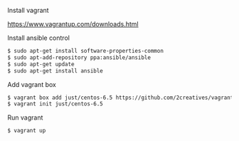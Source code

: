 Install vagrant

https://www.vagrantup.com/downloads.html

Install ansible control

```bash
$ sudo apt-get install software-properties-common
$ sudo apt-add-repository ppa:ansible/ansible
$ sudo apt-get update
$ sudo apt-get install ansible
```

Add vagrant box

```bash
$ vagrant box add just/centos-6.5 https://github.com/2creatives/vagrant-centos/releases/download/v6.5.3/centos65-x86_64-20140116.box
$ vagrant init just/centos-6.5
```
Run vagrant

```bash
$ vagrant up
```